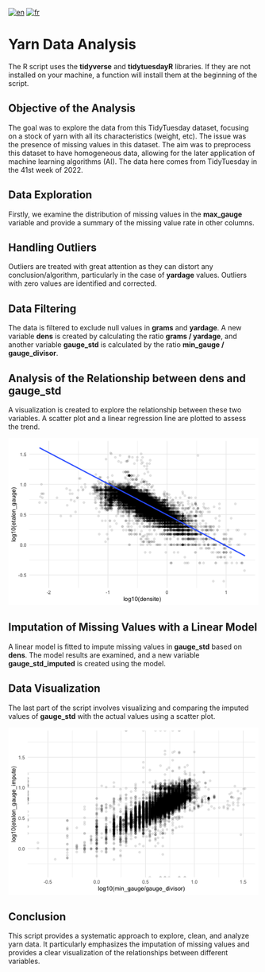 <a href="./README.en.md"><img alt="en" src="https://img.shields.io/badge/lang-en-red.svg"/></a>
<a href="./README.md"><img alt="fr" src="https://img.shields.io/badge/lang-fr-yellow.svg"/></a>
# Yarn Data Analysis

The R script uses the **tidyverse** and **tidytuesdayR** libraries. If they are not installed on your machine, a function will install them at the beginning of the script.

## Objective of the Analysis

The goal was to explore the data from this TidyTuesday dataset, focusing on a stock of yarn with all its characteristics (weight, etc). The issue was the presence of missing values in this dataset. The aim was to preprocess this dataset to have homogeneous data, allowing for the later application of machine learning algorithms (AI). The data here comes from TidyTuesday in the 41st week of 2022.

## Data Exploration

Firstly, we examine the distribution of missing values in the **max_gauge** variable and provide a summary of the missing value rate in other columns.

## Handling Outliers

Outliers are treated with great attention as they can distort any conclusion/algorithm, particularly in the case of **yardage** values. Outliers with zero values are identified and corrected.

## Data Filtering

The data is filtered to exclude null values in **grams** and **yardage**. A new variable **dens** is created by calculating the ratio **grams / yardage**, and another variable **gauge_std** is calculated by the ratio **min_gauge / gauge_divisor**.

## Analysis of the Relationship between dens and gauge_std

A visualization is created to explore the relationship between these two variables. A scatter plot and a linear regression line are plotted to assess the trend.

![Graphical representation of the data](imgs/corr_dens_etalon_gauge_nettoye.png)

## Imputation of Missing Values with a Linear Model

A linear model is fitted to impute missing values in **gauge_std** based on **dens**. The model results are examined, and a new variable **gauge_std_imputed** is created using the model.

## Data Visualization

The last part of the script involves visualizing and comparing the imputed values of **gauge_std** with the actual values using a scatter plot.

![Graphical representation of the final results](imgs/comparaison_data.png)

## Conclusion

This script provides a systematic approach to explore, clean, and analyze yarn data. It particularly emphasizes the imputation of missing values and provides a clear visualization of the relationships between different variables.
